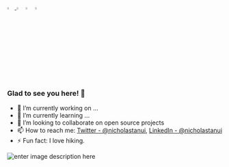 
<a href="mailto:nicholastanui@gmail.com"> <img src="https://img.icons8.com/fluent/48/000000/gmail.png" width="3.5%"/> </a>
[<img src="https://img.icons8.com/color/48/000000/linkedin.png" width="3.5%"/>](https://www.linkedin.com/in/nicholastanui/)
[<img src="https://img.icons8.com/color/48/000000/twitter.png" width="3.5%"/>](https://twitter.com/NicholasTanui)
[<img src="https://img.icons8.com/fluent/48/000000/facebook-new.png" width="3.5%"/>](https://web.facebook.com/nichtanui/)

<!--
[<img src="https://img.icons8.com/fluent/48/000000/instagram-new.png" width="3.5%"/>](https://www.instagram.com/aditya_sciencepal/)
[<img src="https://github.com/sciencepal/sciencepal/blob/master/discord-round.svg" width="3.5%"/>](https://discord.gg/MnUUbHe)-->


<br />

### Glad to see you here! 🤩 &nbsp;

- 🔭 I’m currently working on ...
- 🌱 I’m currently learning ...
- 👯 I’m looking to collaborate on open source projects
- 📫 How to reach me: [Twitter - @nicholastanui](https://twitter.com/NicholasTanui), 
[LinkedIn - @nicholastanui](https://www.linkedin.com/in/nicholastanui/)
- ⚡ Fun fact: I love hiking.


![enter image description here](https://github-readme-stats.vercel.app/api?username=nicholastanui&&show_icons=true&title_color=ffffff&icon_color=bb2acf&text_color=daf7dc&bg_color=151515)
